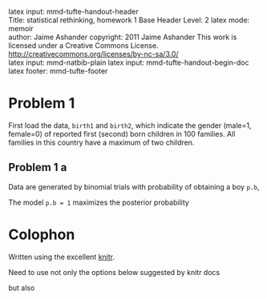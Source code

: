 latex input:            mmd-tufte-handout-header  
Title:                  statistical rethinking, homework 1
Base Header Level:      2
latex mode:                     memoir  
author:           Jaime Ashander
copyright:                      2011 Jaime Ashander
                                        This work is licensed under a Creative Commons License.  
                                        http://creativecommons.org/licenses/by-nc-sa/3.0/  
latex input:            mmd-natbib-plain
latex input:            mmd-tufte-handout-begin-doc  
latex footer:           mmd-tufte-footer


<!--roptions dev=png,width=5,height=5 -->

<!--begin.rcode,echo=FALSE
require(bbmle)
require(rethinking)
require(ggplot2)
end.rcode-->

# Problem 1  

First load the data, `birth1` and `birth2`, which indicate the gender (male=1, female=0) of reported first (second) born children in 100 families.
All families in this country have a maximum of two children.

<!--begin.rcode problem1.setup, message=FALSE
data(homeworkch2) #
end.rcode-->

## Problem 1 a

  Data are generated by binomial trials with probability of obtaining a boy `p.b`, 
<!--begin.rcode prob1.a, message=FALSE
 p.b = seq(from=0, to=1, length.out=1000)
 prior = rep(1/1000, 1000)
 likelihood =  dbinom(sum(birth1)+sum(birth2), size=length(c(birth1,birth2)), prob=p.b) # likelihood of data given 1000 models (binomial success parameter)
 naive.posterior = prior * likelihood
 dat = data.frame(prior=prior, likelihood=likelihood, posterior=naive.posterior, probability.boy=p.b)
 pb.max =  p.b[-log(likelihood) == min(-log(likelihood))]
end.rcode-->

  The model `p.b = 1` maximizes the posterior probability
<!--begin.rcode prob1.a.fig, message=FALSE, fig=TRUE
 print(pb.max)
 qplot(probability.boy, posterior, data=dat, geom='line')
end.rcode-->
  
# Colophon 

Written using the excellent [knitr](http://yihui.github.com/knitr/).

Need to use not only the options below suggested by knitr docs

<!--begin.rcode eval=FALSE
#opts_knit$set(theme='gfm', base.url="https://github.com/ashander/[REPO]/raw/master/")
end.rcode-->

but also 

<!--begin.rcode eval=FALSE
opts_knit$set(out.format='markdown')
end.rcode-->


